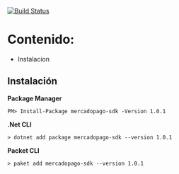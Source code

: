 
[![Build Status](https://travis-ci.org/mercadopago/px-dotnet.svg?branch=develop)](https://travis-ci.org/mercadopago/px-dotnet)
 
 
# Contenido:
- Instalacion

## Instalación 

**Package Manager**

`PM> Install-Package mercadopago-sdk -Version 1.0.1`

**.Net CLI**

`> dotnet add package mercadopago-sdk --version 1.0.1`

**Packet CLI**

`> paket add mercadopago-sdk --version 1.0.1`
